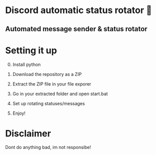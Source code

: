 # Discord automatic status rotator 🤖 

## Automated message sender & status rotator   
 
# Setting it up

0. Install python
1. Download the repository as a ZIP 
2. Extract the ZIP file in your file exporer
3. Go in your extracted folder and open start.bat  
4. Set up rotating statuses/messages  
   
5. Enjoy!

# Disclaimer

Dont do anything bad, im not responsibe!